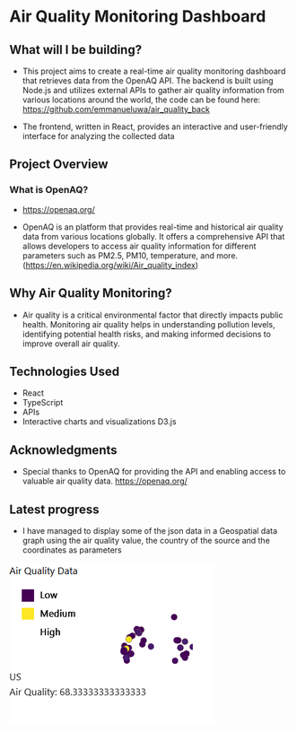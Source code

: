 # Air Quality Monitoring Dashboard

## What will I be building?

- This project aims to create a real-time air quality monitoring dashboard that retrieves data from the OpenAQ API. The backend is built using Node.js and utilizes external APIs to gather air quality information from various locations around the world, the code can be found here: https://github.com/emmanueluwa/air_quality_back

- The frontend, written in React, provides an interactive and user-friendly interface for analyzing the collected data

## Project Overview

### What is OpenAQ?

- https://openaq.org/

- OpenAQ is an platform that provides real-time and historical air quality data from various locations globally. It offers a comprehensive API that allows developers to access air quality information for different parameters such as PM2.5, PM10, temperature, and more. (https://en.wikipedia.org/wiki/Air_quality_index)

## Why Air Quality Monitoring?

- Air quality is a critical environmental factor that directly impacts public health. Monitoring air quality helps in understanding pollution levels, identifying potential health risks, and making informed decisions to improve overall air quality.

## Technologies Used

- React
- TypeScript
- APIs
- Interactive charts and visualizations D3.js

## Acknowledgments

- Special thanks to OpenAQ for providing the API and enabling access to valuable air quality data. https://openaq.org/

## Latest progress

- I have managed to display some of the json data in a Geospatial data graph using the air quality value, the country of the source and the coordinates as parameters

![Screenshot](doc/ss.png)
